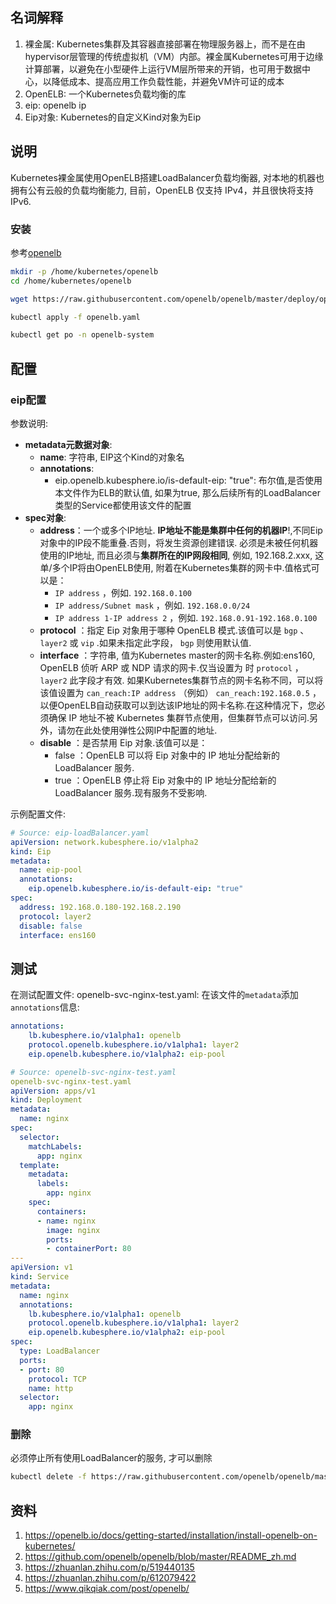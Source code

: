 ## 名词解释
1. 裸金属: Kubernetes集群及其容器直接部署在物理服务器上，而不是在由hypervisor层管理的传统虚拟机（VM）内部。裸金属Kubernetes可用于边缘计算部署，以避免在小型硬件上运行VM层所带来的开销，也可用于数据中心，以降低成本、提高应用工作负载性能，并避免VM许可证的成本
2. OpenELB: 一个Kubernetes负载均衡的库
3. eip: openelb ip
4. Eip对象: Kubernetes的自定义Kind对象为Eip

## 说明
Kubernetes裸金属使用OpenELB搭建LoadBalancer负载均衡器, 对本地的机器也拥有公有云般的负载均衡能力, 目前，OpenELB 仅支持 IPv4，并且很快将支持 IPv6.

### 安装
参考[openelb](https://github.com/openelb/openelb/blob/master/README_zh.md)
```Bash
mkdir -p /home/kubernetes/openelb
cd /home/kubernetes/openelb

wget https://raw.githubusercontent.com/openelb/openelb/master/deploy/openelb.yaml

kubectl apply -f openelb.yaml

kubectl get po -n openelb-system
```

## 配置
### eip配置

参数说明:
- **metadata元数据对象**:
    - **name**: <eip-pool> 字符串, EIP这个Kind的对象名
    - **annotations**:
        - eip.openelb.kubesphere.io/is-default-eip: "true": 布尔值,是否使用本文件作为ELB的默认值, 如果为true, 那么后续所有的LoadBalancer类型的Service都使用该文件的配置
- **spec对象**:
    - **address**：一个或多个IP地址. **IP地址不能是集群中任何的机器IP**!,不同Eip对象中的IP段不能重叠.否则，将发生资源创建错误. 必须是未被任何机器使用的IP地址, 而且必须与**集群所在的IP网段相同**, 例如, 192.168.2.xxx, 这单/多个IP将由OpenELB使用, 附着在Kubernetes集群的网卡中.值格式可以是：
        - `IP address` ，例如. `192.168.0.100`
        - `IP address/Subnet mask` ，例如. `192.168.0.0/24`
        - `IP address 1-IP address 2` ，例如. `192.168.0.91-192.168.0.100`
    - **protocol** ：指定 Eip 对象用于哪种 OpenELB 模式.该值可以是 `bgp` 、 `layer2` 或 `vip` .如果未指定此字段， `bgp` 则使用默认值.
    - **interface** ：字符串, 值为Kubernetes master的网卡名称.例如:ens160, OpenELB 侦听 ARP 或 NDP 请求的网卡.仅当设置为 时 `protocol` ， `layer2` 此字段才有效. 如果Kubernetes集群节点的网卡名称不同，可以将该值设置为 `can_reach:IP address` （例如） `can_reach:192.168.0.5` ，以便OpenELB自动获取可以到达该IP地址的网卡名称.在这种情况下，您必须确保 IP 地址不被 Kubernetes 集群节点使用，但集群节点可以访问.另外，请勿在此处使用弹性公网IP中配置的地址.
    - **disable** ：是否禁用 Eip 对象.该值可以是：
        - false ：OpenELB 可以将 Eip 对象中的 IP 地址分配给新的 LoadBalancer 服务.
        - true ：OpenELB 停止将 Eip 对象中的 IP 地址分配给新的 LoadBalancer 服务.现有服务不受影响.

示例配置文件:
```yaml
# Source: eip-loadBalancer.yaml
apiVersion: network.kubesphere.io/v1alpha2
kind: Eip
metadata:
  name: eip-pool
  annotations:
    eip.openelb.kubesphere.io/is-default-eip: "true"
spec:
  address: 192.168.0.180-192.168.2.190
  protocol: layer2
  disable: false
  interface: ens160
```
## 测试

在测试配置文件: openelb-svc-nginx-test.yaml:
在该文件的`metadata`添加`annotations`信息:
```yaml
annotations:
    lb.kubesphere.io/v1alpha1: openelb
    protocol.openelb.kubesphere.io/v1alpha1: layer2
    eip.openelb.kubesphere.io/v1alpha2: eip-pool
```

```yaml
# Source: openelb-svc-nginx-test.yaml
openelb-svc-nginx-test.yaml
apiVersion: apps/v1
kind: Deployment
metadata:
  name: nginx
spec:
  selector:
    matchLabels:
      app: nginx
  template:
    metadata:
      labels:
        app: nginx
    spec:
      containers:
      - name: nginx
        image: nginx
        ports:
        - containerPort: 80
---
apiVersion: v1
kind: Service
metadata:
  name: nginx
  annotations:
    lb.kubesphere.io/v1alpha1: openelb
    protocol.openelb.kubesphere.io/v1alpha1: layer2
    eip.openelb.kubesphere.io/v1alpha2: eip-pool
spec:
  type: LoadBalancer
  ports:
  - port: 80
    protocol: TCP
    name: http
  selector:
    app: nginx
```

### 删除
必须停止所有使用LoadBalancer的服务, 才可以删除

```Bash
kubectl delete -f https://raw.githubusercontent.com/openelb/openelb/master/deploy/openelb.yaml
```
## 资料
1. https://openelb.io/docs/getting-started/installation/install-openelb-on-kubernetes/
2. https://github.com/openelb/openelb/blob/master/README_zh.md
3. https://zhuanlan.zhihu.com/p/519440135
4. https://zhuanlan.zhihu.com/p/612079422
5. https://www.qikqiak.com/post/openelb/
````